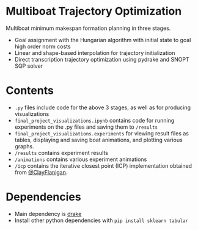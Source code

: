 # Multiboat Trajectory Optimization
Multiboat minimum makespan formation planning in three stages.

- Goal assignment with the Hungarian algorithm with initial state to goal high order  norm costs
- Linear and shape-based interpolation for trajectory initialization
- Direct transcription trajectory optimization using pydrake and SNOPT SQP solver

# Contents

- `.py` files include code for the above 3 stages, as well as for producing visualizations
- `final_project_visualizations.ipynb` contains code for running experiments on the .py files and saving them to `/results`
- `final_project_visualizations.experiments` for viewing result files as tables, displaying and saving boat animations, and plotting various graphs.
- `/results` contains experiment results
- `/animations` contains various experiment animations
- `/icp` contains the iterative closest point (ICP) implementation obtained from [@ClayFlanigan](https://github.com/ClayFlannigan/icp).

# Dependencies

- Main dependency is [drake](https://github.com/RobotLocomotion/drake)
- Install other python dependencies with `pip install sklearn tabular`





